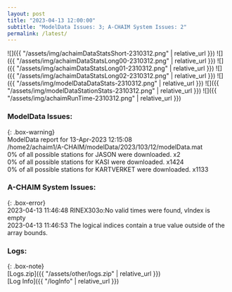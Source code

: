 ```yaml
---
layout: post
title: "2023-04-13 12:00:00"
subtitle: "ModelData Issues: 3; A-CHAIM System Issues: 2"
permalink: /latest/
---
```


![]({{ "/assets/img/achaimDataStatsShort-2310312.png" | relative_url }})
![]({{ "/assets/img/achaimDataStatsLong00-2310312.png" | relative_url }})
![]({{ "/assets/img/achaimDataStatsLong01-2310312.png" | relative_url }})
![]({{ "/assets/img/achaimDataStatsLong02-2310312.png" | relative_url }})
![]({{ "/assets/img/modelDataDataStats-2310312.png" | relative_url }})
![]({{ "/assets/img/modelDataStationStats-2310312.png" | relative_url }})
![]({{ "/assets/img/achaimRunTime-2310312.png" | relative_url }})


### ModelData Issues:  
  
{: .box-warning}  
 ModelData report for 13-Apr-2023 12:15:08   
 /home2/achaim1/A-CHAIM/modelData/2023/103/12/modelData.mat   
 0% of all possible stations for JASON were downloaded. x2   
 0% of all possible stations for KASI were downloaded. x1424   
 0% of all possible stations for KARTVERKET were downloaded. x1133   
  
### A-CHAIM System Issues:  
  
{: .box-error}  
2023-04-13 11:46:48 RINEX303o:No valid times were found, vIndex is empty  
2023-04-13 11:46:53 The logical indices contain a true value outside of the array bounds.  

### Logs:  
  
{: .box-note}  
[Logs.zip]({{ "/assets/other/logs.zip" | relative_url }})  
[Log Info]({{ "/logInfo" | relative_url }})  
